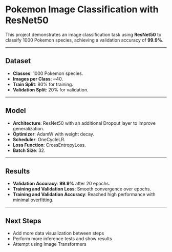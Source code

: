 # **Pokemon Image Classification with ResNet50**

This project demonstrates an image classification task using **ResNet50** to classify 1000 Pokemon species, achieving a validation accuracy of **99.9%**.

---

## **Dataset**
- **Classes**: 1000 Pokemon species.
- **Images per Class**: ~40.
- **Train Split**: 80% for training.
- **Validation Split**: 20% for validation.

---

## **Model**
- **Architecture**: ResNet50 with an additional Dropout layer to improve generalization.
- **Optimizer**: AdamW with weight decay.
- **Scheduler**: OneCycleLR.
- **Loss Function**: CrossEntropyLoss.
- **Batch Size**: 32.

---

## **Results**
- **Validation Accuracy**: **99.9%** after 20 epochs.
- **Training and Validation Loss**: Smooth convergence over epochs.
- **Training and Validation Accuracy**: Reached high performance with minimal overfitting.

---

## **Next Steps**
- Add more data visualization between steps
- Perform more inference tests and show results
- Attempt using Image Transformers
